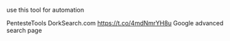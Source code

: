 use this tool for automation

PentesteTools
DorkSearch.com
<https://t.co/4mdNmrYH8u>
Google advanced search page

